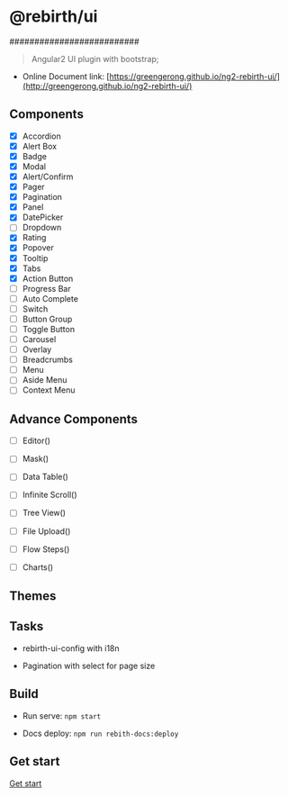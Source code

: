 # @rebirth/ui
##########################
> Angular2 UI plugin with bootstrap;

* Online Document link: [https://greengerong.github.io/ng2-rebirth-ui/](http://greengerong.github.io/ng2-rebirth-ui/)


## Components

- [x] Accordion
- [x] Alert Box
- [x] Badge
- [x] Modal
- [x] Alert/Confirm
- [x] Pager
- [x] Pagination
- [x] Panel
- [x] DatePicker
- [ ] Dropdown
- [x] Rating
- [x] Popover
- [x] Tooltip
- [x] Tabs
- [x] Action Button
- [ ] Progress Bar
- [ ] Auto Complete
- [ ] Switch
- [ ] Button Group
- [ ] Toggle Button
- [ ] Carousel
- [ ] Overlay
- [ ] Breadcrumbs
- [ ] Menu
- [ ] Aside Menu
- [ ] Context Menu

## Advance Components
- [ ] Editor([]())
- [ ] Mask([]())
- [ ] Data Table([]())
- [ ] Infinite Scroll([]())
- [ ] Tree View([]())
- [ ] File Upload([]())
- [ ] Flow Steps([]())
- [ ] Charts([]())


## Themes



## Tasks

- rebirth-ui-config with i18n

- Pagination with select for page size



## Build

* Run serve: `npm start`

* Docs deploy: `npm run rebith-docs:deploy`

## Get start

 [Get start](./src/app/exports)

